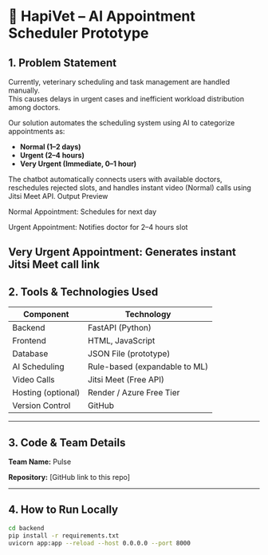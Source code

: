 # 🐾 HapiVet – AI Appointment Scheduler Prototype

## 1. Problem Statement
Currently, veterinary scheduling and task management are handled manually.  
This causes delays in urgent cases and inefficient workload distribution among doctors.  

Our solution automates the scheduling system using AI to categorize appointments as:
- **Normal (1–2 days)**
- **Urgent (2–4 hours)**
- **Very Urgent (Immediate, 0–1 hour)**

The chatbot automatically connects users with available doctors, reschedules rejected slots, and handles instant video (Normal) calls using Jitsi Meet API.
Output Preview

Normal Appointment: Schedules for next day

Urgent Appointment: Notifies doctor for 2–4 hours slot

Very Urgent Appointment: Generates instant Jitsi Meet call link
---

## 2. Tools & Technologies Used
| Component | Technology |
|------------|-------------|
| Backend | FastAPI (Python) |
| Frontend | HTML, JavaScript |
| Database | JSON File (prototype) |
| AI Scheduling | Rule-based (expandable to ML) |
| Video Calls | Jitsi Meet (Free API) |
| Hosting (optional) | Render / Azure Free Tier |
| Version Control | GitHub |

---

## 3. Code & Team Details
**Team Name:** Pulse  

**Repository:** [GitHub link to this repo]

---

## 4. How to Run Locally
```bash
cd backend
pip install -r requirements.txt
uvicorn app:app --reload --host 0.0.0.0 --port 8000
